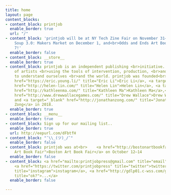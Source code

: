 ```yaml
---
title: home
layout: page
content_blocks:
- content_block: printjob
  enable_border: true
  url: "/"
- content_block: 'printjob will be at NY Tech Zine Fair on November 31–December 1,<br>Zine
    Soup 3.0: Makers Market on December 1, and<br>Odds and Ends Art Book Fair on December
    7!'
  enable_border: false
- content_block: __store__
  enable_border: true
- content_block: printjob is an independent publishing <br>initiative. It is a collective
    of artists <br>using the tools of intervention, production, <br>and dissemination
    to understand ourselves <br>and the world. printjob was founded<br>by <a target="_blank"
    href="https://eric.young.li/" title="Eric Li">Eric Li</a>, <a target="_blank"
    href="http://helen-lin.com/" title="Helen Lin">Helen Lin</a>, <a target="_blank"
    href="http://kathleenma.com/" title="Kathleen Ma">Kathleen Ma</a>,<br><a target="_blank"
    href="http://www.drewwallacegames.com/" title="Drew Wallace">Drew Wallace</a>,
    and <a target="_blank" href="http://jonathanzong.com/" title="Jonathan Zong">Jonathan
    Zong</a> in 2018.
  enable_border: true
- content_block: __menu__
  enable_border: true
- content_block: Sign up for our mailing list..
  enable_border: true
  url: http://eepurl.com/dFbtfH
- content_block: "¯\\_(ツ)_/¯"
  enable_border: false
- content_block: printjob was at<br>    <a href="http://bostonartbookfair.com/" title="Boston
    Art Book Fair">Boston Art Book Fair</a> on October 12–14
  enable_border: false
- content_block: <a href="mailto:printjobpress@gmail.com" title="email">email</a>,
    <a href="https://twitter.com/printjobpress" title="twitter">twitter</a>, <a href="http://instagram.com/printjobpress"
    title="instagram">instagram</a>, <a href="http://gdlp01.c-wss.com/gds/0/0300026830/05/MF730_630_Series_UsersGuide_usEN_4.pdf"
    title="ok?">...</a>
  enable_border: false

---
```

